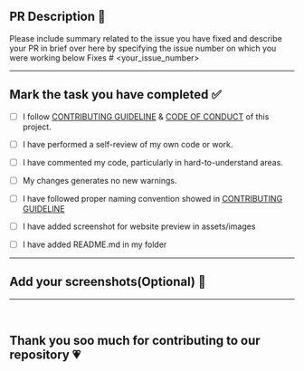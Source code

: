## PR Description 📜

Please include summary related to the issue you have fixed and describe your PR in brief over here by specifying the issue number on which you were working below
Fixes # <your_issue_number>

<hr>
 
## Mark the task you have completed ✅

<!----Please delete options that are not relevant. In order to tick the check box just but x inside them for example [x] like this----->

- [ ] I follow [CONTRIBUTING GUIDELINE](https://github.com/Indie-Kart/ecommerce-store/blob/main/Contributing.md) & [CODE OF CONDUCT](https://github.com/Indie-Kart/ecommerce-store/blob/main/CODE_OF_CONDUCT.md) of this project.
- [ ] I have performed a self-review of my own code or work.
- [ ] I have commented my code, particularly in hard-to-understand areas.
- [ ] My changes generates no new warnings.
- [ ] I have followed proper naming convention showed in [CONTRIBUTING GUIDELINE](https://github.com/Indie-Kart/ecommerce-store/blob/main/Contributing.md)
- [ ] I have added screenshot for website preview in assets/images 
- [ ] I have added README.md in my folder 



<hr>

## Add your screenshots(Optional) 📸




--- 
<br>

## Thank you soo much for contributing to our repository 💗